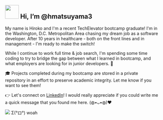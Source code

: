 ## <img src="https://media.giphy.com/media/l3q2zVr6cu95nF6O4/giphy.gif" width="45px"> Hi, I’m @hmatsuyama3 

My name is Hiroko and I'm a recent TechElevator bootcamp graduate! I'm in the Washington, D.C. Metropolitan Area chasing my dream job as a software developer. 
After 10 years in healthcare - both on the front lines and in management - I'm ready to make the switch! <br>

While I continue to work full time & job search, I'm spending some time coding to try to bridge the gap between what I learned in bootcamp, 
and what employers are looking for in junior developers. :thought_balloon: <br>

:mortar_board: Projects completed during my bootcamp are stored in a private repository in an effort to preserve academic integrity. Let me know if you want to see them! <br>

:point_right: Let's connect on [LinkedIn](https://www.linkedin.com/in/hirokomatsuyama3/)! I would really appreciate if you could write me a quick message that you found me here. (◍•ᴗ•◍)❤<br>

![](https://komarev.com/ghpvc/?username=hmatsuyama3&color=brightgreen) Σ(°ロ°) woah
<!---
Official documentation for the github counter:
https://github.com/antonkomarev/github-profile-views-counter
--->

